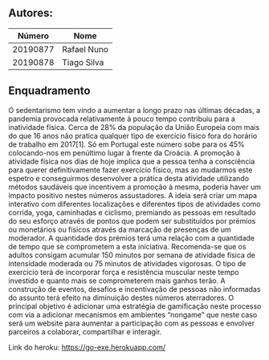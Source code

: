 ## Autores:
| Número | Nome |
|--------|------|
|  20190877  | Rafael Nuno |
|  20190878  | Tiago Silva |
## Enquadramento
  O sedentarismo tem vindo a aumentar a longo prazo nas últimas décadas, a pandemia provocada relativamente à pouco tempo contribuiu para a inatividade física. Cerca de 28% da população da União Europeia com mais do que 16 anos não pratica qualquer tipo de exercício físico fora do horário de trabalho em 2017[1]. Só em Portugal este número sobe para os 45% colocando-nos em penúltimo lugar à frente da Croácia. A promoção à atividade física nos dias de hoje implica que a pessoa tenha a consciência para querer definitivamente fazer exercício físico, mas ao mudarmos este espetro e conseguirmos desenvolver a prática desta atividade utilizando métodos saudáveis que incentivem a promoção à mesma, poderia haver um impacto positivo nestes números assustadores.
 A ideia será criar um mapa interativo com diferentes localizações e diferentes tipos de atividades como corrida, yoga, caminhadas e ciclismo, premiando as pessoas em resultado do seu esforço através de pontos que podem ser substituídos por prémios ou monetários ou físicos através da marcação de presenças de um moderador. A quantidade dos prémios terá uma relação com a quantidade de tempo que se comprometem a esta iniciativa. Recomenda-se que os adultos consigam acumular 150 minutos por semana de atividade física de intensidade moderada ou 75 minutos de atividades vigorosas. O tipo de exercício terá de incorporar força e resistência muscular neste tempo investido e quanto mais se comprometerem mais ganhos terão. A construção de eventos, desafios e incentivação de pessoas não informadas do assunto terá efeito na diminuição destes números aterradores. O principal objetivo é adicionar uma estratégia de gamificação neste processo com via a adicionar mecanismos em ambientes “nongame” que neste caso será um website para aumentar a participação com as pessoas e envolver parceiros a colaborar, compartilhar e interagir.
 
 Link do heroku: https://go-exe.herokuapp.com/
